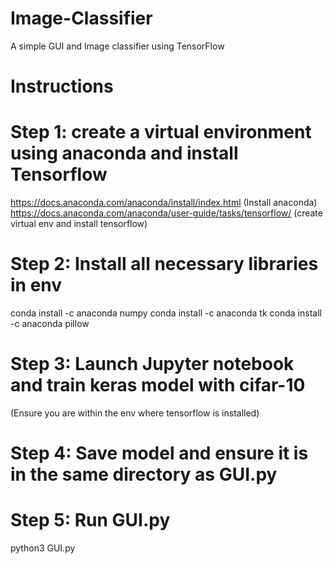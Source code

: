 # Image-Classifier
A simple GUI and Image classifier using TensorFlow

# Instructions
# Step 1: create a virtual environment using anaconda and install Tensorflow
https://docs.anaconda.com/anaconda/install/index.html (Install anaconda)
https://docs.anaconda.com/anaconda/user-guide/tasks/tensorflow/ (create virtual env and install tensorflow)
# Step 2: Install all necessary libraries in env
conda install -c anaconda numpy
conda install -c anaconda tk
conda install -c anaconda pillow
# Step 3: Launch Jupyter notebook and train keras model with cifar-10
(Ensure you are within the env where tensorflow is installed)
# Step 4: Save model and ensure it is in the same directory as GUI.py
# Step 5: Run GUI.py
python3 GUI.py
